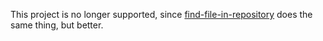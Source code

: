 This project is no longer supported, since
[find-file-in-repository](https://github.com/hoffstaetter/find-file-in-repository)
does the same thing, but better.
